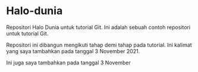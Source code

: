 # Halo-dunia
Repositori Halo Dunia untuk tutorial Git.
Ini adalah sebuah contoh repositori untuk tutorial Git.

Repositori ini dibangun mengikuti tahap demi tahap pada tutorial.
Ini kalimat yang saya tambahkan pada tanggal 3 November 2021.

Ini juga saya tambahkan pada tanggal 3 November
